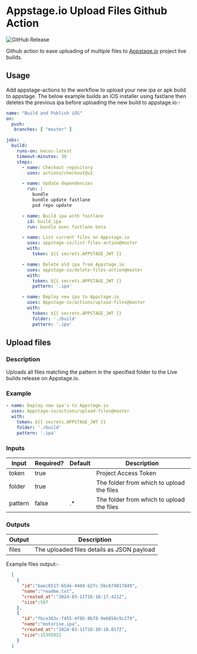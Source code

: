 # Appstage.io Upload Files Github Action

![GitHub Release](https://img.shields.io/github/v/release/appstage-io/upload-file-action)

Github action to ease uploading of multiple files to [Appstage.io](https://www.appstage.io) project live builds.

## Usage

Add appstage-actions to the workflow to upload your new ipa or apk build to appstage. The below example builds an iOS installer using fastlane then deletes the previous ipa before uploading the new build to appstage.io:-

```yaml
name: "Build and Publish iOS"
on:
  push:
   branches: [ "master" ]

jobs:
  build:
    runs-on: macos-latest
    timeout-minutes: 30
    steps:
      - name: Checkout repository
        uses: actions/checkout@v2

      - name: Update dependencies
        run: |
          bundle
          bundle update fastlane
          pod repo update

      - name: Build ipa with fastlane
        id: build_ipa
        run: bundle exec fastlane beta

      - name: List current files on Appstage.io
        uses: appstage-io/list-files-action@master
        with:
          token: ${{ secrets.APPSTAGE_JWT }}

      - name: Delete old ipa from Appstage.io
        uses: appstage-io/delete-files-action@master
        with:
          token: ${{ secrets.APPSTAGE_JWT }}
          pattern: '.ipa'

      - name: Deploy new ipa to Appstage.io
        uses: Appstage-io/actions/upload-files@master
        with:
          token: ${{ secrets.APPSTAGE_JWT }}
          folder: './build'
          pattern: '.ipa'
```

## Upload files

### Description

Uploads all files matching the pattern in the specified folder to the Live builds release on Appstage.io.

### Example

```yaml
- name: Deploy new ipa's to Appstage.io
  uses: Appstage-io/actions/upload-files@master
  with:
    token: ${{ secrets.APPSTAGE_JWT }}
    folder: './build'
    pattern: '.ipa'
```

### Inputs

| Input | Required? | Default | Description |
| ----- | --------- | ------- | ----------- |
| token | true | |Project Access Token|
| folder | true | | The folder from which to upload the files|
| pattern | false | .* | The folder from which to upload the files|

### Outputs

| Output | Description |
| ----- | ----------- |
| files | The uploaded files details as JSON payload|

Example files output:-

```json
  [
    {
      "id":"baec6517-65de-4484-b27c-5bc674817849",
      "name":"readme.txt",
      "created_at":"2024-03-11T16:10:17.421Z",
      "size":587
    },
    {
      "id":"fbce383c-f455-4f05-8b78-9e6858c9c279",
      "name":"motorise.ipa",
      "created_at":"2024-03-11T16:10:18.017Z",
      "size":15395922
    }
  ]
```